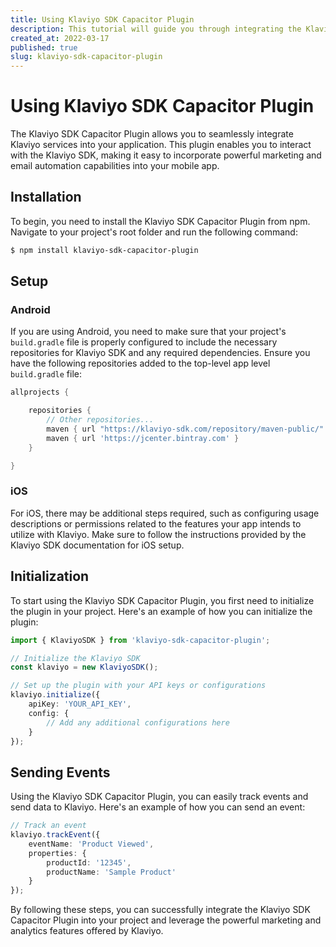 ```yaml
---
title: Using Klaviyo SDK Capacitor Plugin
description: This tutorial will guide you through integrating the Klaviyo SDK Capacitor Plugin into your application to interact with Klaviyo services.
created_at: 2022-03-17
published: true
slug: klaviyo-sdk-capacitor-plugin
---
```


# Using Klaviyo SDK Capacitor Plugin

The Klaviyo SDK Capacitor Plugin allows you to seamlessly integrate Klaviyo services into your application. This plugin enables you to interact with the Klaviyo SDK, making it easy to incorporate powerful marketing and email automation capabilities into your mobile app.

## Installation

To begin, you need to install the Klaviyo SDK Capacitor Plugin from npm. Navigate to your project's root folder and run the following command:

```bash
$ npm install klaviyo-sdk-capacitor-plugin
```

## Setup

### Android

If you are using Android, you need to make sure that your project's `build.gradle` file is properly configured to include the necessary repositories for Klaviyo SDK and any required dependencies. Ensure you have the following repositories added to the top-level app level `build.gradle` file:

```gradle
allprojects {

    repositories {
        // Other repositories...
        maven { url "https://klaviyo-sdk.com/repository/maven-public/" }
        maven { url 'https://jcenter.bintray.com' }
    }

}
```

### iOS

For iOS, there may be additional steps required, such as configuring usage descriptions or permissions related to the features your app intends to utilize with Klaviyo. Make sure to follow the instructions provided by the Klaviyo SDK documentation for iOS setup.

## Initialization

To start using the Klaviyo SDK Capacitor Plugin, you first need to initialize the plugin in your project. Here's an example of how you can initialize the plugin:

```typescript
import { KlaviyoSDK } from 'klaviyo-sdk-capacitor-plugin';

// Initialize the Klaviyo SDK
const klaviyo = new KlaviyoSDK();

// Set up the plugin with your API keys or configurations
klaviyo.initialize({
    apiKey: 'YOUR_API_KEY',
    config: {
        // Add any additional configurations here
    }
});
```

## Sending Events

Using the Klaviyo SDK Capacitor Plugin, you can easily track events and send data to Klaviyo. Here's an example of how you can send an event:

```typescript
// Track an event
klaviyo.trackEvent({
    eventName: 'Product Viewed',
    properties: {
        productId: '12345',
        productName: 'Sample Product'
    }
});
```

By following these steps, you can successfully integrate the Klaviyo SDK Capacitor Plugin into your project and leverage the powerful marketing and analytics features offered by Klaviyo.
